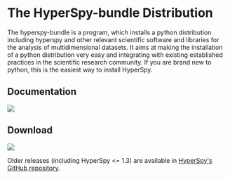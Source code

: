 # The HyperSpy-bundle Distribution

The hyperspy-bundle is a program, which installs a python distribution including hyperspy
and other relevant scientific software and libraries for the analysis of multidimensional
datasets. It aims at making the installation of a python distribution very easy and integrating
with existing established practices in the scientific research community.
If you are brand new to python, this is the easiest way to install HyperSpy.

## Documentation

[<img src="https://readthedocs.org/projects/hyperspy-bundle/badge/?version=latest">](<https://hyperspy.org/hyperspy-bundle>)

## Download

[<img src="https://img.shields.io/github/v/release/hyperspy/hyperspy-bundle">](<https://github.com/hyperspy/hyperspy-bundle/releases/latest>)


Older releases (including HyperSpy <= 1.3) are available in [HyperSpy's GitHub repository](https://github.com/hyperspy/hyperspy/releases).
